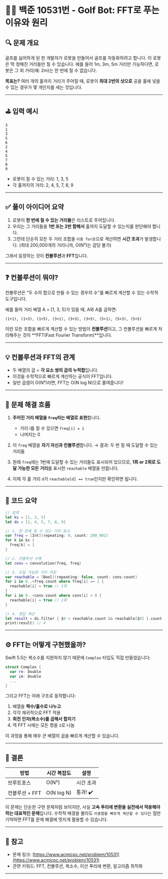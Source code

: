 
# 🏌️‍♂️ 백준 10531번 - Golf Bot: FFT로 푸는 이유와 원리

## 🔍 문제 개요

골프를 싫어하게 된 한 개발자가 로봇을 만들어서 골프를 자동화하려고 합니다.
이 로봇은 딱 정해진 거리들만 칠 수 있습니다. 예를 들어 1m, 3m, 5m 거리만 가능하다면, 로봇은 그 외 거리(예: 2m)는 한 번에 칠 수 없습니다.

**목표는?**
여러 개의 홀까지 거리가 주어질 때, 로봇이 **최대 2번의 샷으로** 공을 홀에 넣을 수 있는 경우가 몇 개인지를 세는 것입니다.

---

## ⛳ 입력 예시

```
3
1
3
5
6
2
4
5
7
8
9
```

* 로봇이 칠 수 있는 거리: 1, 3, 5
* 각 홀까지의 거리: 2, 4, 5, 7, 8, 9

---

## ✅ 풀이 아이디어 요약

1. 로봇이 **한 번에 칠 수 있는 거리들**은 리스트로 주어집니다.
2. 우리는 그 거리들을 **1번 또는 2번 합해서** 홀까지 도달할 수 있는지를 판단해야 합니다.
3. 그런데 단순히 모든 두 거리 조합을 `이중 for문`으로 계산하면 **시간 초과**가 발생합니다.
   (최대 200,000개의 거리니까, O(N²)는 감당 불가)

그래서 등장하는 것이 **컨볼루션**과 **FFT**입니다.

---

## ❓ 컨볼루션이 뭐야?

컨볼루션은 "두 수의 합으로 만들 수 있는 경우의 수"를 빠르게 계산할 수 있는 수학적 도구입니다.

예를 들어 거리 배열 A = \[1, 3, 5]가 있을 때, A와 A를 곱하면:

```
(1+1), (1+3), (1+5), (3+1), (3+3), (3+5), (5+1), (5+3), (5+5)
```

이런 모든 조합을 빠르게 계산할 수 있는 방법이 **컨볼루션**이고, 그 컨볼루션을 빠르게 처리해주는 것이 \*\*FFT(Fast Fourier Transform)\*\*입니다.

---

## 💡 컨볼루션과 FFT의 관계

* 두 배열의 곱 = **각 요소 쌍의 곱의 누적합**입니다.
* 이것을 수학적으로 빠르게 계산하는 공식이 FFT입니다.
* 일반 곱셈이 O(N²)라면, FFT는 O(N log N)으로 줄여줍니다!

---

## 🧠 문제 해결 흐름

1. **주어진 거리 배열을 `freq`라는 배열로 표현**합니다.

   * 거리 i를 칠 수 있으면 `freq[i] = 1`
   * 나머지는 0

2. 이 `freq` 배열을 **자기 자신과 컨볼루션**합니다.
   → 결과: 두 번 칠 때 도달할 수 있는 거리들

3. 원래 `freq`에는 1번에 도달할 수 있는 거리들도 표시되어 있으므로,
   **1회 or 2회로 도달 가능한 모든 거리**를 표시한 `reachable` 배열을 만듭니다.

4. 이제 각 홀 거리 `d`가 `reachable[d] == true`인지만 확인하면 됩니다.

---

## 🔧 코드 요약

```swift
// 입력
let ks = [1, 3, 5]
let ds = [2, 4, 5, 7, 8, 9]

// 1. 한 번에 칠 수 있는 거리 표시
var freq = [Int](repeating: 0, count: 200_001)
for k in ks {
  freq[k] = 1
}

// 2. 컨볼루션 수행
let conv = convolution(freq, freq)

// 3. 도달 가능한 거리 저장
var reachable = [Bool](repeating: false, count: conv.count)
for i in 0..<freq.count where freq[i] == 1 {
  reachable[i] = true // 1회
}
for i in 0..<conv.count where conv[i] > 0 {
  reachable[i] = true // 2회
}

// 4. 정답 계산
let result = ds.filter { $0 < reachable.count && reachable[$0] }.count
print(result) // 4
```

---

## ⚙️ FFT는 어떻게 구현했을까?

Swift 5.5는 복소수를 지원하지 않기 때문에 `Complex` 타입도 직접 만들었습니다:

```swift
struct Complex {
  var re: Double
  var im: Double
  ...
}
```

그리고 FFT는 아래 구조로 동작합니다:

1. 배열을 **짝수/홀수로 나누고**
2. 각각 재귀적으로 FFT 적용
3. **회전 인자(복소수)를 곱해서 합치기**
4. 역 FFT 시에는 모든 항을 `2`로 나눔

이 과정을 통해 매우 큰 배열의 곱을 빠르게 계산할 수 있습니다.

---

## 🎯 결론

| 방법         | 시간 복잡도     | 설명     |
| ---------- | ---------- | ------ |
| 브루트포스      | O(N²)      | 시간 초과  |
| 컨볼루션 + FFT | O(N log N) | 통과! ✔️ |

이 문제는 단순한 구현 문제처럼 보이지만, 사실 **고속 푸리에 변환을 실전에서 적용해야 하는 대표적인 문제**입니다.
수학적 배경을 몰라도 `이중합을 빠르게 계산할 수 있다`는 점만 기억하면 FFT를 문제 해결에 멋지게 활용할 수 있습니다.

---

## 📌 참고

* 문제 링크: [https://www.acmicpc.net/problem/10531](https://www.acmicpc.net/problem/10531)
* 관련 키워드: FFT, 컨볼루션, 복소수, 이산 푸리에 변환, 알고리즘 최적화

---
